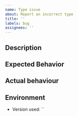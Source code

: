 ```yaml
---
name: Type issue
about: Report an incorrect type
title: ''
labels: bug
assignees: ''
---
```


## Description

<!-- Describe your issue here. -->

<!-- The first time you name the type with an issue, link the type with a permalink. -->
<!-- Make sure it links to the specific version your using. -->

## Expected Behavior

<!-- What should happen? -->

## Actual behaviour

<!-- What is happening? -->

## Environment

<!-- Include as many relevant details about the environment you experienced the bug in -->

- Version used: ``
